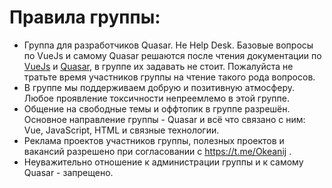 # Правила группы:
- Группа для разработчиков Quasar. Не Help Desk.
Базовые вопросы по VueJs и самому Quasar решаются после чтения документации по [VueJs](https://ru.vuejs.org/index.html) и [Quasar](https://quasar.dev/start/pick-quasar-flavour), в группе их задавать не стоит. Пожалуйста не тратьте время участников группы на чтение такого рода вопросов.
- В группе мы поддерживаем добрую и позитивную атмосферу. Любое проявление токсичности непреемлемо в этой группе.
- Общение на свободные темы и оффтопик в группе разрешён. Основное направление группы - Quasar и всё что связано с ним: Vue, JavaScript, HTML и связные технологии.
- Реклама проектов участников группы, полезных проектов и вакансий разрешено при согласовании с https://t.me/Okeanij .
- Неуважительно отношение к администрации группы и к самому Quasar - запрещено.

